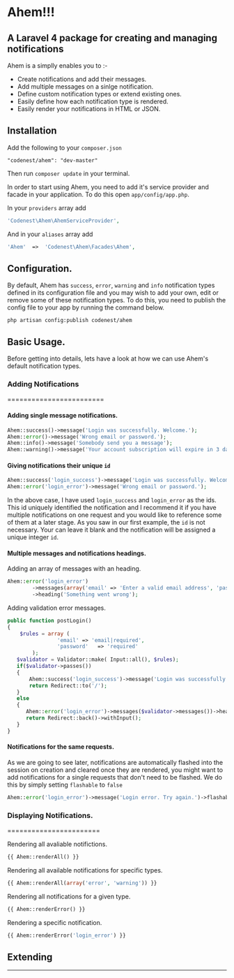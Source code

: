 # Ahem!!!
## A Laravel 4 package for creating and managing notifications

Ahem is a simplly enables you to :-

* Create notifications and add their messages. 
* Add multiple messages on a sinlge notification.
* Define custom notification types or extend existing ones. 
* Easily define how each notification type is rendered.
* Easily render your notifications in HTML or JSON.

## Installation

Add the following to your `composer.json`

```
"codenest/ahem": "dev-master"
```

Then run ```composer update``` in your terminal.

In order to start using Ahem, you need to add it's service provider and facade in your application. To do this open `app/config/app.php`. 

In your `providers` array add

```php
'Codenest\Ahem\AhemServiceProvider',
```

And in your `aliases` array add

```php
'Ahem'  =>  'Codenest\Ahem\Facades\Ahem',
```

## Configuration.
By default, Ahem has  ``success``, ``error``, ``warning`` and ``info`` notification types defined in its configuration file and you may wish to add your own, edit or remove some of these notification types.  To do this, you need to publish the config file to your app by running the command below.

```
php artisan config:publish codenest/ahem
```

## Basic Usage.
Before getting into details, lets have a look at how we can use Ahem's default notification types. 

### Adding Notifications
========================

#### Adding single message notifications.

```php
Ahem::success()->message('Login was successfully. Welcome.');
Ahem::error()->message('Wrong email or password.');
Ahem::info()->message('Somebody send you a message');
Ahem::warning()->message('Your account subscription will expire in 3 days. Please renew.');
```

#### Giving notifications their unique ``id`` 

```php
Ahem::success('login_success')->message('Login was successfully. Welcome.');
Ahem::error('login_error')->message('Wrong email or password.');
```

In the above case, I have used ``login_success`` and ``login_error`` as the ids. This id uniquely identified the notification and I recommend it if you have multiple notifications on one request and you would like to reference some of them at a later stage. As you saw in our first example, the ``id`` is not necessary. Your can leave it blank and the notification will be assigned a unique integer ``id``.

#### Multiple messages and notifications headings.
Adding an array of messages with an heading.

```php	
Ahem::error('login_error')
		->messages(array('email' => 'Enter a valid email address', 'password' => 'The password field is required'))
		->heading('Something went wrong');
```
					
Adding validation error messages.

```php
public function postLogin()
{
    $rules = array (
                'email' => 'email|required',
                'password'   => 'required'
        );
   $validator = Validator::make( Input::all(), $rules);
   if($validator->passes())
   {
       Ahem::success('login_success')->message('Login was successfully. Welcome!!');
	   return Redirect::to('/');
   }
   else 
   {
      Ahem::error('login_error')->messages($validator->messages())->heading('Something went wrong.');
	  return Redirect::back()->withInput();
   }       
}
```
	
#### Notifications for the same requests.
As we are going to see later, notifications are automatically flashed into the session on creation and cleared once they are rendered, you might want to add notifications for a single requests that don't need to be flashed. We do this by simply setting ``flashable`` to ``false``
	
```php
Ahem::error('login_error')->message('Login error. Try again.')->flashable(false);
```
	
### Displaying Notifications.
=======================

Rendering all avaliable notifictions.

```php
{{ Ahem::renderAll() }}
```

Rendering all available notifications for specific types.

```php
{{ Ahem::renderAll(array('error', 'warning')) }}
```

Rendering all notifications for a given type.

```php
{{ Ahem::renderError() }}
```
Rendering a specific notification.

```php
{{ Ahem::renderError('login_error') }}
```

## Extending

-------